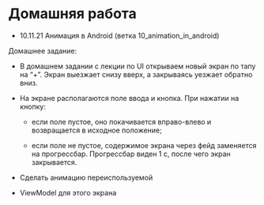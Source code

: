 # Домашняя работа

- 10.11.21 Анимация в Android (ветка 10_animation_in_android) 

Домашнее задание:

- В домашнем задании с лекции по UI открываем новый экран по тапу на “+”. 
  Экран выезжает снизу вверх, а закрываясь уезжает обратно вниз.

- На экране располагаются поле ввода и кнопка. При нажатии на кнопку:

    - если поле пустое, оно покачивается вправо-влево и возвращается в исходное положение;

    - если поле не пустое, содержимое экрана через фейд заменяется на прогрессбар. Прогрессбар виден 1 с, после чего экран закрывается.

* Сделать анимацию переиспользуемой

* ViewModel для этого экрана